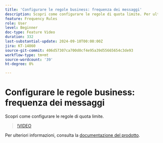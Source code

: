 ```yaml
---
title: 'Configurare le regole business: frequenza dei messaggi'
description: Scopri come configurare le regole di quota limite. Per ulteriori informazioni, consulta la [documentazione del prodotto]([https://experienceleague.adobe.com/en/docs/journey-optimizer/using/configuration/frequency-rules)].
feature: Frequency Rules
role: User
level: Beginner
doc-type: Feature Video
duration: 332
last-substantial-update: 2024-09-10T00:00:00Z
jira: KT-14860
source-git-commit: 406d57307ca700d0cf4e95a39d55665654c3de93
workflow-type: tm+mt
source-wordcount: '39'
ht-degree: 0%

---
```



# Configurare le regole business: frequenza dei messaggi

Scopri come configurare le regole di quota limite.

>[!VIDEO](https://video.tv.adobe.com/v/3433395/?learn=on)

Per ulteriori informazioni, consulta la [documentazione del prodotto]([https://experienceleague.adobe.com/en/docs/journey-optimizer/using/configuration/frequency-rules).
